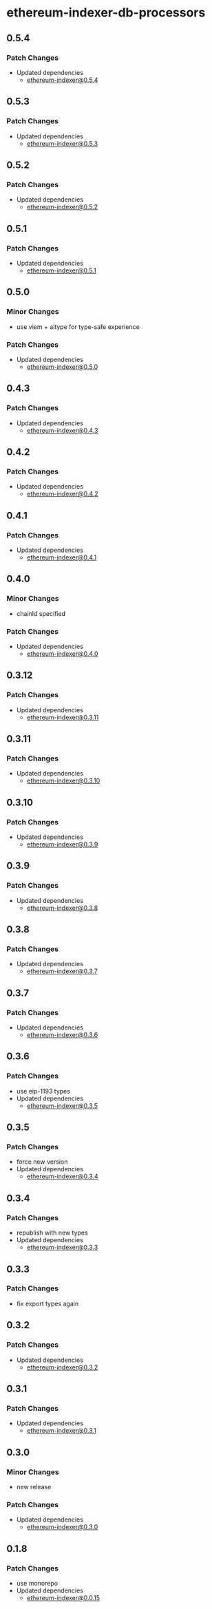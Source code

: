 # ethereum-indexer-db-processors

## 0.5.4

### Patch Changes

- Updated dependencies
  - ethereum-indexer@0.5.4

## 0.5.3

### Patch Changes

- Updated dependencies
  - ethereum-indexer@0.5.3

## 0.5.2

### Patch Changes

- Updated dependencies
  - ethereum-indexer@0.5.2

## 0.5.1

### Patch Changes

- Updated dependencies
  - ethereum-indexer@0.5.1

## 0.5.0

### Minor Changes

- use viem + aitype for type-safe experience

### Patch Changes

- Updated dependencies
  - ethereum-indexer@0.5.0

## 0.4.3

### Patch Changes

- Updated dependencies
  - ethereum-indexer@0.4.3

## 0.4.2

### Patch Changes

- Updated dependencies
  - ethereum-indexer@0.4.2

## 0.4.1

### Patch Changes

- Updated dependencies
  - ethereum-indexer@0.4.1

## 0.4.0

### Minor Changes

- chainId specified

### Patch Changes

- Updated dependencies
  - ethereum-indexer@0.4.0

## 0.3.12

### Patch Changes

- Updated dependencies
  - ethereum-indexer@0.3.11

## 0.3.11

### Patch Changes

- Updated dependencies
  - ethereum-indexer@0.3.10

## 0.3.10

### Patch Changes

- Updated dependencies
  - ethereum-indexer@0.3.9

## 0.3.9

### Patch Changes

- Updated dependencies
  - ethereum-indexer@0.3.8

## 0.3.8

### Patch Changes

- Updated dependencies
  - ethereum-indexer@0.3.7

## 0.3.7

### Patch Changes

- Updated dependencies
  - ethereum-indexer@0.3.6

## 0.3.6

### Patch Changes

- use eip-1193 types
- Updated dependencies
  - ethereum-indexer@0.3.5

## 0.3.5

### Patch Changes

- force new version
- Updated dependencies
  - ethereum-indexer@0.3.4

## 0.3.4

### Patch Changes

- republish with new types
- Updated dependencies
  - ethereum-indexer@0.3.3

## 0.3.3

### Patch Changes

- fix export types again

## 0.3.2

### Patch Changes

- Updated dependencies
  - ethereum-indexer@0.3.2

## 0.3.1

### Patch Changes

- Updated dependencies
  - ethereum-indexer@0.3.1

## 0.3.0

### Minor Changes

- new release

### Patch Changes

- Updated dependencies
  - ethereum-indexer@0.3.0

## 0.1.8

### Patch Changes

- use monorepo
- Updated dependencies
  - ethereum-indexer@0.0.15
